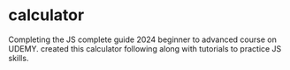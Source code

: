 ﻿# calculator

Completing the JS complete guide 2024 beginner to advanced course on UDEMY. created this calculator following along with tutorials to practice JS skills.
